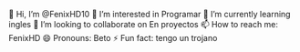 👋 Hi, I’m @FenixHD10
👀 I’m interested in Programar
🌱 I’m currently learning ingles
💞️ I’m looking to collaborate on En proyectos
📫 How to reach me: FenixHD
😄 Pronouns: Beto
⚡ Fun fact: tengo un trojano